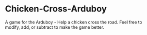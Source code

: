 # Chicken-Cross-Arduboy
A game for the Arduboy - Help a chicken cross the road.
Feel free to modify, add, or subtract to make the game better.
